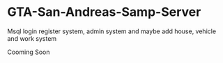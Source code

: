# GTA-San-Andreas-Samp-Server
Msql login register system, admin system and maybe add house, vehicle and work system

Cooming Soon
